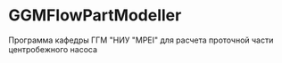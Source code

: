 # GGMFlowPartModeller
Программа кафедры ГГМ "НИУ "MPEI" для расчета проточной части центробежного насоса
